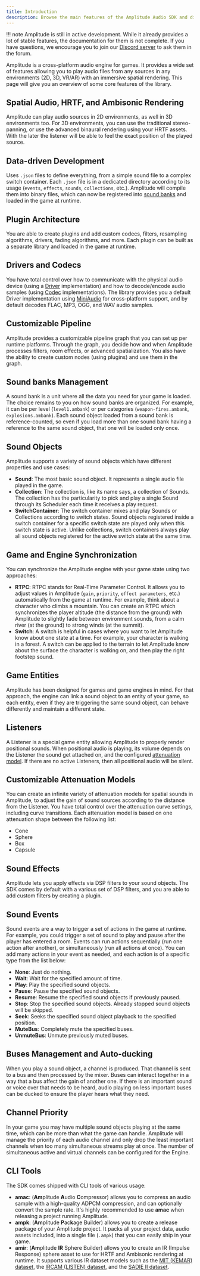 ```yaml
---
title: Introduction
description: Browse the main features of the Amplitude Audio SDK and discover why this open-source library will be useful for your next game.
---
```


!!! note
    Amplitude is still in active development. While it already provides a lot of stable features, the documentation for them is not complete. If you have questions, we encourage you to join our [Discord server](https://discord.gg/QR2uBpzJ5f) to ask them in the forum.

Amplitude is a cross-platform audio engine for games. It provides a wide set of features allowing you to play audio files from any sources in any environments (2D, 3D, VR/AR) with an immersive spatial rendering. This page will give you an overview of some core features of the library.

## Spatial Audio, HRTF, and Ambisonic Rendering

Amplitude can play audio sources in 2D environments, as well in 3D environments too. For 3D environments, you can use the traditional stereo-panning, or use the advanced binaural rendering using your HRTF assets. With the later the listener will be able to feel the exact position of the played source.

## Data-driven Development

Uses `.json` files to define everything, from a simple sound file to a complex switch container. Each `.json` file is in a dedicated directory according to its usage (`events`, `effects`, `sounds`, `collections`, etc.). Amplitude will compile them into binary files, which can now be registered into [sound banks](#sound-banks-management) and loaded in the game at runtime.

## Plugin Architecture

You are able to create plugins and add custom codecs, filters, resampling algorithms, drivers, fading algorithms, and more. Each plugin can be built as a separate library and loaded in the game at runtime.

## Drivers and Codecs

You have total control over how to communicate with the physical audio device (using a [Driver](../api/engine/Driver/index.md) implementation) and how to decode/encode audio samples (using [Codec](../api/engine/Codec/index.md) implementations). The library provides you a default Driver implementation using [MiniAudio](http://miniaud.io) for cross-platform support, and by default decodes FLAC, MP3, OGG, and WAV audio samples.

## Customizable Pipeline

Amplitude provides a customizable pipeline graph that you can set up per runtime platforms. Through the graph, you decide how and when Amplitude processes filters, room effects, or advanced spatialization. You also have the ability to create custom nodes (using plugins) and use them in the graph.

## Sound banks Management

A sound bank is a unit where all the data you need for your game is loaded. The choice remains to you on how sound banks are organized. For example, it can be per level (`level1.ambank`) or per categories (`weapon-fires.ambank`, `explosions.ambank`). Each sound object loaded from a sound bank is reference-counted, so even if you load more than one sound bank having a reference to the same sound object, that one will be loaded only once.

## Sound Objects

Amplitude supports a variety of sound objects which have different properties and use cases:

- **Sound**: The most basic sound object. It represents a single audio file played in the game.
- **Collection**: The collection is, like its name says, a collection of Sounds. The collection has the particularity to pick and play a single Sound through its Scheduler each time it receives a play request.
- **SwitchContainer**: The switch container mixes and play Sounds or Collections according to switch states. Sound objects registered inside a switch container for a specific switch state are played only when this switch state is active. Unlike collections, switch containers always play all sound objects registered for the active switch state at the same time.

## Game and Engine Synchronization

You can synchronize the Amplitude engine with your game state using two approaches:

- **RTPC**: RTPC stands for Real-Time Parameter Control. It allows you to adjust values in Amplitude (`gain`, `priority`, `effect parameters`, etc.) automatically from the game at runtime. For example, think about a character who climbs a mountain. You can create an RTPC which synchronizes the player altitude (the distance from the ground) with Amplitude to slightly fade between environment sounds, from a calm river (at the ground) to strong winds (at the summit).
- **Switch**: A switch is helpful in cases where you want to let Amplitude know about one state at a time. For example, your character is walking in a forest. A switch can be applied to the terrain to let Amplitude know about the surface the character is walking on, and then play the right footstep sound.

## Game Entities

Amplitude has been designed for games and game engines in mind. For that approach, the engine can link a sound object to an entity of your game, so each entity, even if they are triggering the same sound object, can behave differently and maintain a different state.

## Listeners

A Listener is a special game entity allowing Amplitude to properly render positional sounds. When positional audio is playing, its volume depends on the Listener the sound get attached on, and the configured [attenuation model](#customizable-attenuation-models). If there are no active Listeners, then all positional audio will be silent.

## Customizable Attenuation Models

You can create an infinite variety of attenuation models for spatial sounds in Amplitude, to adjust the gain of sound sources according to the distance from the Listener. You have total control over the attenuation curve settings, including curve transitions. Each attenuation model is based on one attenuation shape between the following list:

- Cone
- Sphere
- Box
- Capsule

## Sound Effects

Amplitude lets you apply effects via DSP filters to your sound objects. The SDK comes by default with a various set of DSP filters, and you are able to add custom filters by creating a plugin.

## Sound Events

Sound events are a way to trigger a set of actions in the game at runtime. For example, you could trigger a set of sound to play and pause after the player has entered a room. Events can run actions sequentially (run one action after another), or simultaneously (run all actions at once). You can add many actions in your event as needed, and each action is of a specific type from the list below:

- **None**: Just do nothing.
- **Wait**: Wait for the specified amount of time.
- **Play**: Play the specified sound objects.
- **Pause**: Pause the specified sound objects.
- **Resume**: Resume the specified sound objects if previously paused.
- **Stop**: Stop the specified sound objects. Already stopped sound objects will be skipped.
- **Seek**: Seeks the specified sound object playback to the specified position.
- **MuteBus**: Completely mute the specified buses.
- **UnmuteBus**: Unmute previously muted buses.

## Buses Management and Auto-ducking

When you play a sound object, a channel is produced. That channel is sent to a bus and then processed by the mixer. Buses can interact together in a way that a bus affect the gain of another one. If there is an important sound or voice over that needs to be heard, audio playing on less important buses can be ducked to ensure the player hears what they need.

## Channel Priority

In your game you may have multiple sound objects playing at the same time, which can be more than what the game can handle. Amplitude will manage the priority of each audio channel and only drop the least important channels when too many simultaneous streams play at once. The number of simultaneous active and virtual channels can be configured for the Engine.

## CLI Tools

The SDK comes shipped with CLI tools of various usage:

- **amac**: (**Am**plitude **A**udio **C**ompressor) allows you to compress an audio sample with a high-quality ADPCM compression, and can optionally convert the sample rate. It's highly recommended to use **amac** when releasing a project running Amplitude.
- **ampk**: (**Am**plitude **P**ac**k**age Builder) allows you to create a release package of your Amplitude project. It packs all your project data, audio assets included, into a single file (`.ampk`) that you can easily ship in your game.
- **amir**: (**Am**plitude **IR** Sphere Builder) allows you to create an IR (Impulse Response) sphere asset to use for HRTF and Ambisonic rendering at runtime. It supports various IR dataset models such as the [MIT (KEMAR) dataset](http://sound.media.mit.edu/resources/KEMAR.html), the [IRCAM (LISTEN) dataset](http://recherche.ircam.fr/equipes/salles/listen/download.html), and the [SADIE II dataset](https://www.york.ac.uk/sadie-project/database.html).
